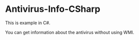 # Antivirus-Info-CSharp
This is example in C#.
 
You can get information about the antivirus without using WMI.
